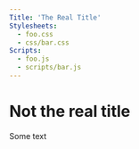 ```yaml
---
Title: 'The Real Title'
Stylesheets:
  - foo.css
  - css/bar.css
Scripts:
  - foo.js
  - scripts/bar.js
---
```


# Not the real title

Some text